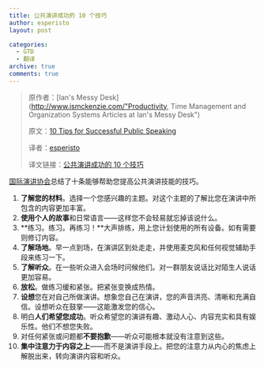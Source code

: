 ```yaml
---
title: 公共演讲成功的 10 个技巧
author: esperisto
layout: post

categories:
  - GTD
  - 翻译
archive: true
comments: true
---
```


> 原作者：[Ian's Messy Desk](http://www.ismckenzie.com/"Productivity, Time Management and Organization Systems Articles at Ian's Messy Desk")
> 
> 原文：[10 Tips for Successful Public Speaking](1)
> 
> 译者：[esperisto][2]
> 
> 译文链接：[公共演讲成功的 10 个技巧][3]


[国际演讲协会][4]总结了十条能够帮助您提高公共演讲技能的技巧。

  1. **了解您的材料**。选择一个您感兴趣的主题。对这个主题的了解比您在演讲中所包含的内容更加丰富。
  2. **使用个人的故事**和日常语言——这样您不会轻易就忘掉该说什么。
  3. **练习。练习。再练习！**大声排练，用上您计划使用的所有设备。如有需要则修订内容。
  4. **了解场地**。早一点到场，在演讲区到处走走，并使用麦克风和任何视觉辅助手段来练习一下。
  5. **了解听众**。在一些听众进入会场时问候他们。对一群朋友说话比对陌生人说话更加容易。
  6. **放松**。做练习缓和紧张。把紧张变换成热情。
  7. **设想**您在对自己所做演讲。想象您自己在演讲，您的声音洪亮、清晰和充满自信。设想听众在鼓掌——这能激发您的信心。
  8. 明白**人们希望您成功**。听众希望您的演讲有趣、激动人心、内容充实和具有娱乐性。他们不想您失败。
  9. 对任何紧张或问题都**不要抱歉**——听众可能根本就没有注意到这些。
 10. **集中注意力于内容之上**——而不是演讲手段上。把您的注意力从内心的焦虑上解脱出来，转向演讲内容和听众。

[1]: http://www.ismckenzie.com/08/28/10-tips-for-successful-public-speaking/
[2]: http://jouchyi.cn
[3]: http://jouchyi.cn/10-tips-for-successful-public-speaking.html
[4]: http://www.toastmasters.org/ "Toastmasters International"